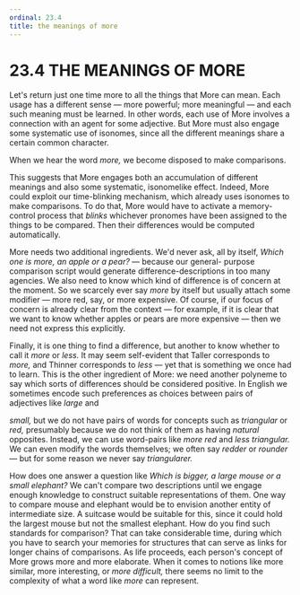 ```yaml
---
ordinal: 23.4
title: the meanings of more
---
```


# 23.4 THE MEANINGS OF MORE 

<p>Let's return just one time more to all the things that More can mean. Each usage has a different sense &mdash; more powerful; more meaningful &mdash; and each such meaning must be learned. In other words, each use of More involves a connection with an agent for some adjective. But More must also engage some systematic use of isonomes, since all the different meanings share a certain common character.</p>
<p>When we hear the word <em>more,</em> we become disposed to make comparisons.</p>
<p>This suggests that More engages both an accumulation of different meanings and also some systematic, isonomelike effect. Indeed, More could exploit our time-blinking mechanism, which already uses isonomes to make comparisons. To do that, More would have to activate a memory-control process that <em>blinks</em> whichever pronomes have been assigned to the things to be compared. Then their differences would be computed automatically.</p>
<p>More needs two additional ingredients. We'd never ask, all by itself, <em>Which one is more, an apple or a pear?</em> &mdash; because our general- purpose comparison script would generate difference-descriptions in too many agencies. We also need to know which kind of difference is of concern at the moment. So we scarcely ever say <em>more</em> by itself but usually attach some modifier &mdash; more red, say, or more expensive. Of course, if our focus of concern is already clear from the context &mdash; for example, if it is clear that we want to know whether apples or pears are more expensive &mdash; then we need not express this explicitly.</p>
<p>Finally, it is one thing to find a difference, but another to know whether to call it <em>more</em> or <em>less.</em> It may seem self-evident that Taller corresponds to <em>more,</em> and Thinner corresponds to <em>less</em> &mdash; yet that is something we once had to learn. This is the other ingredient of More: we need another polyneme to say which sorts of differences should be considered positive. In English we sometimes encode such preferences as choices between pairs of adjectives like <em>large</em> and</p>
<p><em>small,</em> but we do not have pairs of words for concepts such as <em>triangular</em> or <em>red,</em> presumably because we do not think of them as having <em>natural</em> opposites. Instead, we can use word-pairs like <em>more red</em> and <em>less triangular.</em> We can even modify the words themselves; we often say <em>redder</em> or <em>rounder</em> &mdash; but for some reason we never say <em>triangularer.</em></p>
<p>How does one answer a question like <em>Which is bigger, a large mouse or a small elephant?</em> We can't compare two descriptions until we engage enough knowledge to construct suitable representations of them. One way to compare mouse and elephant would be to envision another entity of intermediate size. A suitcase would be suitable for this, since it could hold the largest mouse but not the smallest elephant. How do you find such standards for comparison? That can take considerable time, during which you have to search your memories for structures that can serve as links for longer chains of comparisons. As life proceeds, each person's concept of More grows more and more elaborate. When it comes to notions like more similar, more interesting, or <em>more difficult,</em> there seems no limit to the complexity of what a word like <em>more</em> can represent.</p>